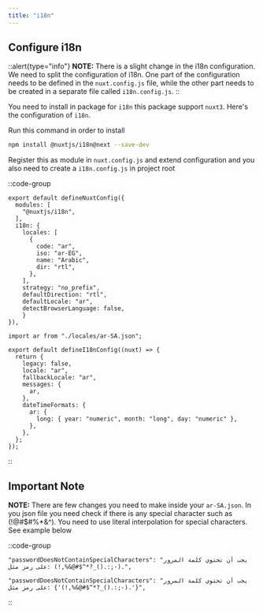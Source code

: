 ```yaml
---
title: "i18n"
---
```


## Configure i18n

::alert{type="info"}
**NOTE:**
There is a slight change in the i18n configuration. We need to split the configuration of i18n. One part of the configuration needs to be defined in the `nuxt.config.js` file, while the other part needs to be created in a separate file called `i18n.config.js`.
::

You need to install in package for `i18n` this package support `nuxt3`. Here's the configuration of `i18n`.

Run this command in order to install

```bash
npm install @nuxtjs/i18n@next --save-dev
```

Register this as module in `nuxt.config.js` and extend configuration and you also need to create a `i18n.config.js` in project root

::code-group

```js[nuxt.config.js]
export default defineNuxtConfig({
  modules: [
    "@nuxtjs/i18n",
  ],
  i18n: {
    locales: [
      {
        code: "ar",
        iso: "ar-EG",
        name: "Arabic",
        dir: "rtl",
      },
    ],
    strategy: "no_prefix",
    defaultDirection: "rtl",
    defaultLocale: "ar",
    detectBrowserLanguage: false,
    }
}),
```

```js[i18n.config.js]
import ar from "./locales/ar-SA.json";

export default defineI18nConfig((nuxt) => {
  return {
    legacy: false,
    locale: "ar",
    fallbackLocale: "ar",
    messages: {
      ar,
    },
    dateTimeFormats: {
      ar: {
        long: { year: "numeric", month: "long", day: "numeric" },
      },
    },
  };
});
```

::

## Important Note

**NOTE:** There are few changes you need to make inside your `ar-SA.json`. In you json file you need check if there is any special character such as (!@#$#%\*&^). You need to use literal interpolation for special characters. See example below

::code-group

```json[Not Work]
"passwordDoesNotContainSpecialCharacters": "يجب أن تحتوي كلمة المرور على رمز مثل: (!,%&@#$^*?_().:;-).",
```

```js[100% Work]
"passwordDoesNotContainSpecialCharacters": "يجب أن تحتوي كلمة المرور على رمز مثل: {'(!,%&@#$^*?_().:;-).'}",
```

::
